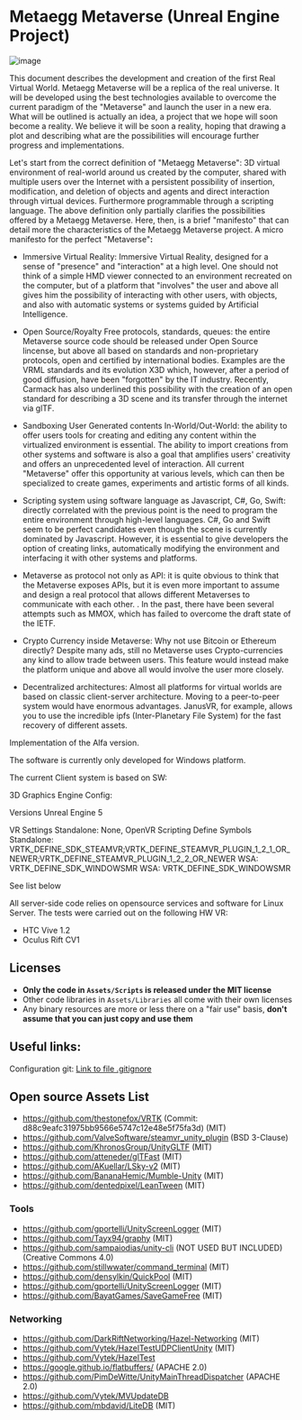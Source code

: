 # Metaegg Metaverse (Unreal Engine Project)
![image](https://user-images.githubusercontent.com/97986424/152596678-49851c5a-c284-4e08-a111-63439a064015.png)

This document describes the development and creation of the first Real Virtual World. Metaegg Metaverse will be a replica of the real universe. It will be developed using the best technologies available to overcome the current paradigm of the "Metaverse" and launch the user in a new era. What will be outlined is actually an idea, a project that we hope will soon become a reality. We believe it will be soon a reality, hoping that drawing a plot and describing what are the possibilities will encourage further progress and implementations.

Let's start from the correct definition of "Metaegg Metaverse": 3D  virtual environment of real-world around us created by the computer, shared with multiple users over the Internet with a persistent possibility of insertion, modification, and deletion of objects and agents and direct interaction through virtual devices. Furthermore programmable through a scripting language. 
The above definition only partially clarifies the possibilities offered by a Metaegg Metaverse. Here, then, is a brief "manifesto" that can detail more the characteristics of the Metaegg Metaverse project. 
A micro manifesto for the perfect "Metaverse"**:**

* Immersive Virtual Reality: Immersive Virtual Reality, designed for a sense of "presence" and "interaction" at a high level. One should not think of a simple HMD viewer connected to an environment recreated on the computer, but of a platform that "involves" the user and above all gives him the possibility of interacting with other users, with objects, and also with automatic systems or systems guided by Artificial Intelligence.

* Open Source/Royalty Free protocols, standards, queues: the entire Metaverse source code should be released under Open Source lincense, but above all based on standards and non-proprietary protocols, open and certified by international bodies. Examples are the VRML standards and its evolution X3D which, however, after a period of good diffusion, have been "forgotten" by the IT industry. Recently, Carmack has also underlined this possibility with the creation of an open standard for describing a 3D scene and its transfer through the internet via glTF.

* Sandboxing User Generated contents In-World/Out-World: the ability to offer users tools for creating and editing any content within the virtualized environment is essential. The ability to import creations from other systems and software is also a goal that amplifies users' creativity and offers an unprecedented level of interaction. All current "Metaverse" offer this opportunity at various levels, which can then be specialized to create games, experiments and artistic forms of all kinds.

* Scripting system using software language as Javascript, C#, Go, Swift: directly correlated with the previous point is the need to program the entire environment through high-level languages. C#, Go and Swift seem to be perfect candidates even though the scene is currently dominated by Javascript. However, it is essential to give developers the option of creating links, automatically modifying the environment and interfacing it with other systems and platforms.

* Metaverse as protocol not only as API: it is quite obvious to think that the Metaverse exposes APIs, but it is even more important to assume and design a real protocol that allows different Metaverses to communicate with each other. . In the past, there have been several attempts such as MMOX, which has failed to overcome the draft state of the IETF.

* Crypto Currency inside Metaverse: Why not use Bitcoin or Ethereum directly? Despite many ads, still no Metaverse uses Crypto-currencies any kind to allow trade between users. This feature would instead make the platform unique and above all would involve the user more closely.

* Decentralized architectures: Almost all platforms for virtual worlds are based on classic client-server architecture. Moving to a peer-to-peer system would have enormous advantages. JanusVR, for example, allows you to use the incredible ipfs (Inter-Planetary File System) for the fast recovery of different assets.

Implementation of the Alfa version.

The software is currently only developed for Windows platform.

The current Client system is based on SW:

3D Graphics Engine Config:

Versions
  Unreal Engine 5
  
VR Settings
  Standalone: None, OpenVR
Scripting Define Symbols
  Standalone: VRTK_DEFINE_SDK_STEAMVR;VRTK_DEFINE_STEAMVR_PLUGIN_1_2_1_OR_NEWER;VRTK_DEFINE_STEAMVR_PLUGIN_1_2_2_OR_NEWER
  WSA: VRTK_DEFINE_SDK_WINDOWSMR
  WSA: VRTK_DEFINE_SDK_WINDOWSMR

See list below

All server-side code relies on opensource services and software for Linux Server.
The tests were carried out on the following HW VR:

 - HTC Vive 1.2 
 - Oculus Rift CV1
 
## Licenses

 - **Only the code in `Assets/Scripts` is released under the MIT license**
 - Other code libraries in `Assets/Libraries` all come with their own licenses
 - Any binary resources are more or less there on a "fair use" basis, **don't assume that you can just copy and use them**

## Useful links:
Configuration git:
[Link to file .gitignore](https://gist.github.com/Shogan/dad6786c58c5ad88e0ec)

## Open source Assets List ##

- https://github.com/thestonefox/VRTK (Commit: d88c9eafc31975bb9566e5747c12e48e5f75fa3d) (MIT)
- https://github.com/ValveSoftware/steamvr_unity_plugin (BSD 3-Clause)
- https://github.com/KhronosGroup/UnityGLTF (MIT)
- https://github.com/atteneder/glTFast (MIT)
- https://github.com/AKuellar/LSky-v2 (MIT)
- https://github.com/BananaHemic/Mumble-Unity (MIT)
- https://github.com/dentedpixel/LeanTween (MIT)

### Tools ###

- https://github.com/gportelli/UnityScreenLogger (MIT)
- https://github.com/Tayx94/graphy (MIT)
- https://github.com/sampaiodias/unity-cli (NOT USED BUT INCLUDED) (Creative Commons 4.0)
- https://github.com/stillwwater/command_terminal (MIT)
- https://github.com/densylkin/QuickPool (MIT)
- https://github.com/gportelli/UnityScreenLogger (MIT)
- https://github.com/BayatGames/SaveGameFree (MIT)

### Networking ###

- https://github.com/DarkRiftNetworking/Hazel-Networking (MIT)
- https://github.com/Vytek/HazelTestUDPClientUnity (MIT)
- https://github.com/Vytek/HazelTest
- https://google.github.io/flatbuffers/ (APACHE 2.0)
- https://github.com/PimDeWitte/UnityMainThreadDispatcher (APACHE 2.0)
- https://github.com/Vytek/MVUpdateDB
- https://github.com/mbdavid/LiteDB (MIT)

